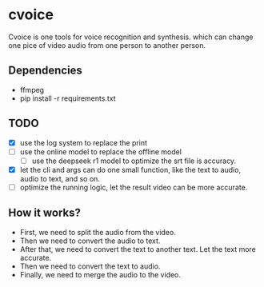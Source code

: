 # cvoice

Cvoice is one tools for voice recognition and synthesis. which can change one pice of video audio from one person to another person.

## Dependencies

- ffmpeg
- pip install -r requirements.txt

## TODO

- [x] use the log system to replace the print
- [ ] use the online model to replace the offline model
  - [ ] use the deepseek r1 model to optimize the srt file is accuracy.
- [x] let the cli and args can do one small function, like the text to audio, audio to text, and so on.
- [ ] optimize the running logic, let the result video can be more accurate.

## How it works?

- First, we need to split the audio from the video.
- Then we need to convert the audio to text.
- After that, we need to convert the text to another text. Let the text more accurate.
- Then we need to convert the text to audio.
- Finally, we need to merge the audio to the video.
